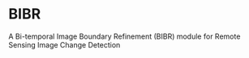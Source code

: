 # BIBR
A Bi-temporal Image Boundary Refinement (BIBR) module for Remote Sensing Image Change Detection
